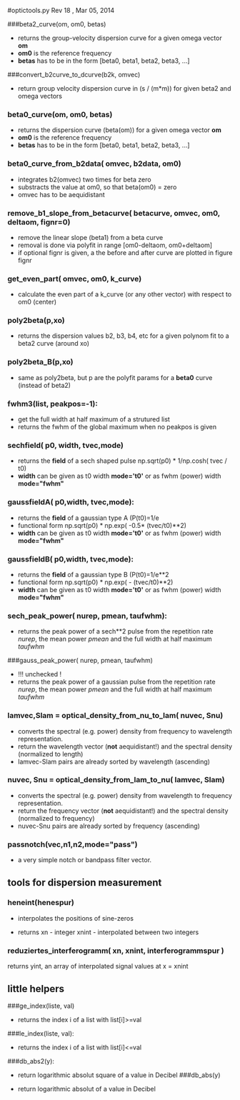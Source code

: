 #optictools.py
Rev 18 , Mar 05, 2014

###beta2\_curve(om, om0, betas)
* returns the group-velocity dispersion curve for a given omega vector **om**
* **om0** is the reference frequency
* **betas** has to be in the form [beta0, beta1, beta2, beta3, ...]

###convert\_b2curve\_to\_dcurve(b2k, omvec)
* return group velocity dispersion curve in (s / (m*m)) for given beta2 and omega vectors

### beta0\_curve(om, om0, betas)
* returns the dispersion curve (beta(om)) for a given omega vector **om**
* **om0** is the reference frequency
* **betas** has to be in the form [beta0, beta1, beta2, beta3, ...]

### beta0\_curve\_from\_b2data( omvec, b2data, om0)
* integrates b2(omvec) two times for beta zero
* substracts the value at om0, so that beta(om0) = zero
* omvec has to be aequidistant

### remove\_b1\_slope\_from\_betacurve( betacurve, omvec, om0, deltaom, fignr=0)
* remove the linear slope (beta1) from a beta curve
* removal is done via polyfit in range [om0-deltaom, om0+deltaom]
* if optional fignr is given, a the before and after curve are plotted in figure fignr

### get\_even\_part( omvec, om0, k_curve)
* calculate the even part of a k_curve (or any other vector) with respect to om0 (center)

### poly2beta(p,xo)
* returns the dispersion values b2, b3, b4, etc for a given polynom fit to a beta2 curve (around xo)

### poly2beta\_B(p,xo)
* same as poly2beta, but p are the polyfit params for a **beta0** curve (instead of beta2)

### fwhm3(list, peakpos=-1):
* get the full width at half maximum of a strutured list
* returns the fwhm of the global maximum when no peakpos is given


### sechfield( p0, width, tvec,mode)
* returns the **field** of a sech shaped pulse np.sqrt(p0) * 1/np.cosh( tvec / t0)
* **width** can be given as t0 width **mode='t0'** or as fwhm (power) width **mode="fwhm"**

### gaussfieldA( p0,width, tvec,mode):
* returns the **field** of a gaussian type A (P(t0)=1/e
* functional form np.sqrt(p0) * np.exp( -0.5* (tvec/t0)**2)
* **width** can be given as t0 width **mode='t0'** or as fwhm (power) width **mode="fwhm"**

### gaussfieldB( p0,width, tvec,mode):
* returns the **field** of a gaussian type B (P(t0)=1/e**2
* functional form np.sqrt(p0) * np.exp( - (tvec/t0)**2)
* **width** can be given as t0 width **mode='t0'** or as fwhm (power) width **mode="fwhm"**

### sech\_peak\_power( nurep, pmean, taufwhm):
* returns the peak power of a sech**2 pulse from the repetition rate *nurep*, the mean power *pmean* and the full width at half maximum *taufwhm*


###gauss\_peak\_power( nurep, pmean, taufwhm)
* !!! unchecked ! 
* returns the peak power of a gaussian pulse from the repetition rate *nurep*, the mean power *pmean* and the full width at half maximum *taufwhm*



### lamvec,Slam = optical\_density\_from\_nu\_to\_lam( nuvec, Snu)
* converts the spectral (e.g. power) density from frequency to wavelength representation.
* return the wavelength vector (**not** aequidistant!) and the spectral density (normalized to length)
* lamvec-Slam pairs are already sorted by wavelength (ascending)

### nuvec, Snu = optical\_density\_from\_lam\_to\_nu( lamvec, Slam)
* converts the spectral (e.g. power) density from wavelength to frequency representation.
* return the frequency vector (**not** aequidistant!) and the spectral density (normalized to frequency)
* nuvec-Snu pairs are already sorted by frequency (ascending)


### passnotch(vec,n1,n2,mode="pass")

* a very simple notch or bandpass filter vector.


## tools for dispersion measurement
### heneint(henespur)

* interpolates the positions of sine-zeros

* returns xn - integer  xnint - interpolated between two integers

### reduziertes\_interferogramm( xn, xnint, interferogrammspur )

returns yint, an array of interpolated signal values at x = xnint

## little helpers

###ge\_index(liste, val)
* returns the index i of a list with list[i]>=val

###le\_index(liste, val):
* returns the index i of a list with list[i]<=val


###db\_abs2(y):

* return logarithmic absolut square of a value in Decibel 
###db\_abs(y)

* return logarithmic absolut  of a value in Decibel 